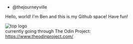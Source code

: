 - @thejourneyville

Hello, world! I'm Ben and this is my Github space! Have fun!

![top logo](https://www.theodinproject.com/assets/odin-logo-bd86cf893a3de1f1daceabc1377f58669776616a91ab70c601fd5c16a4686468.svg)
<br>
currently going through The Odin Project:<br>
https://www.theodinproject.com/



<!---
thejourneyville/thejourneyville is a ✨ special ✨ repository because its `README.md` (this file) appears on your GitHub profile.
You can click the Preview link to take a look at your changes.
--->
